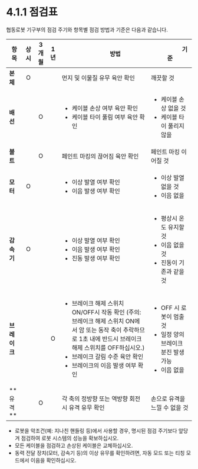 ﻿# 4.1.1 점검표

협동로봇 기구부의 점검 주기와 항목별 점검 방법과 기준은 다음과 같습니다.

| **항목**      | **상시** | **3** **개월** | **1년** | 　　　　**방법**                                                                                                                                                             | 　　　　　**기준**                                                                |
| ----------- | :----: | :----------: | :----: | ---------------------------------------------------------------------------------------------------------------------------------------------------------------------- | -------------------------------------------------------------------------- |
| **본체**      |    O   |              |        | 먼지 및 이물질 유무 육안 확인                                                                                                                                                      | 깨끗할 것                                                                      |
| **배선**      |        |       O      |        | <ul><li>케이블 손상 여부 육안 확인</li><li>케이블 타이 풀림 여부 육안 확인</li></ul>                                                                                                           | <ul><li>케이블 손상 없을 것</li><li>케이블 타이 풀리지 않을</li></ul>                        |
| **볼트**      |        |       O      |        | 페인트 마킹의 끊어짐 육안 확인                                                                                                                                                      | 페인트 마킹 이어질 것                                                               |
| **모터**      |    O   |              |        | <ul><li>이상 발열 여부 확인</li><li>이음 발생 여부 확인</li></ul>                                                                                                                      | <ul><li>이상 발열 없을 것</li><li>이음 없을</li></ul>                                 |
| **감속기**     |    O   |              |        | <ul><li>이상 발열 여부 확인</li><li>이음 발생 여부 확인</li><li>진동 발생 여부 확인</li></ul>                                                                                                  | <ul><li>평상시 온도 유지할 것</li><li>이음 없을 것</li><li>진동이 기존과 같을 것</li></ul>        |
| **브레이크**    |        |              |    O   | <ul><li>브레이크 해제 스위치 ON/OFF시 작동 확인 (주의: 브레이크 해제 스위치 ON에서 암 또는 동작 축이 추락하므로 1초 내에 반드시 브레이크 해제 스위치를 OFF하십시오.)</li><li>브레이크 갈림 수준 육안 확인</li><li>브레이크의 이음 발생 여부 확인</li></ul> | <ul><li>OFF 시 로봇이 멈출 것</li><li>일정 양의 브레이크 분진 발생 가능</li><li>이음 없을</li></ul> |
| \*\*유격 \*\* |        |       O      |        | 각 축의 정방향 또는 역방향 회전시 유격 유무 확인                                                                                                                                           | 손으로 유격을 느낄 수 없을 것                                                          |

* 로봇을 악조건(예: 지나친 핸들링 등)에서 사용할 경우, 명시된 점검 주기보다 앞당겨 점검하여 로봇 시스템의 성능을 확보하십시오.
* 모든 케이블을 점검하고 손상된 케이블은 교체하십시오.
* 동력 전달 장치(모터, 감속기 등)의 이상 유무를 확인하려면, 자동 모드 또는 티칭 모드에서 이음을 확인하십시오.
